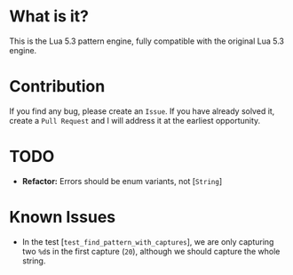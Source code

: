 # What is it?
This is the Lua 5.3 pattern engine, fully compatible with the original Lua 5.3 engine.

# Contribution
If you find any bug, please create an `Issue`. If you have already solved it, create a `Pull Request` and I will address it at the earliest opportunity.

# TODO
- **Refactor:** Errors should be enum variants, not [`String`]

# Known Issues
- In the test [`test_find_pattern_with_captures`], we are only capturing two `%d`s in the first capture (`20`), although we should capture the whole string.